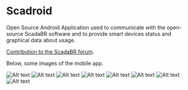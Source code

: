 # Scadroid

Open Source Android Application used to communicate with the open-source ScadaBR software and to provide smart devices status and graphical data about usage.

[Contribution to the ScadaBR forum](http://www.scadabr.com.br/index.php/2016/01/22/aplicativo-android-scadroid/).

Below, some images of the mobile app.

![Alt text](images/mobile1.png?raw=true "Mobile APP - Screenshot 1")
![Alt text](images/mobile2.png?raw=true "Mobile APP - Screenshot 2")
![Alt text](images/mobile3.png?raw=true "Mobile APP - Screenshot 3")
![Alt text](images/mobile4.png?raw=true "Mobile APP - Screenshot 4")
![Alt text](images/mobile5.png?raw=true "Mobile APP - Screenshot 5")
![Alt text](images/mobile6.png?raw=true "Mobile APP - Screenshot 6")
![Alt text](images/mobile7.png?raw=true "Mobile APP - Screenshot 7")
![Alt text](images/scadabr.png?raw=true "ScadaBR - Screenshot 8")

